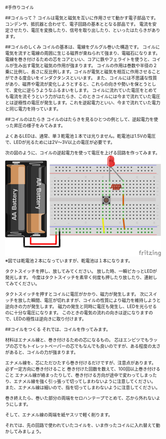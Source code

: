 #手作りコイル

##コイルって？
コイルは電気と磁気を互いに作用させて動かす電子部品です。
コンデンサ、抵抗器と合わせて、電子回路の基本ととなる部品です。
電流を安定させたり、電圧を変換したり、信号を取り出したり、といったはたらきがあります。

##コイルのしくみ
コイルの基本は、電線をグルグル巻いた構造です。
コイルに電気を流すと電線の周囲に生じる磁界が束ねられて強まり、電磁石になります。
電線を巻き付けるための芯をコアといい、コアに鉄やフェライトを使うと、コイルが生み出す電気と磁気の作用が強まります。
コイルの作用は巻数や半径の２乗に比例し、長さに反比例します。コイルが電気と磁気を相互に作用させることができる度合いをインダクタンスといいます。
また、コイルには不思議な性質があり、磁界や電流が変化しようとすると、これらの向きや勢いを保とうとして、変化に逆らうようなふるまいをします。
コイルに流れていた電圧をとめても電流を流そうという力がはたらき、このときコイルには今まで流れていた電圧とは逆極性の電圧が発生します。これを逆起電力といい、今まで流れていた電力と同じ電力を持っています。

##コイルのはたらき
コイルのはたらきを見るひとつの例として、逆起電力を使った昇圧の様子をみてみます。

よくあるLEDは、通常、単３乾電池１本では光りません。乾電池は1.5Vの電圧で、LEDが光るためには2V〜3V以上の電圧が必要です。

次の図のように、コイルの逆起電力を使って電圧を上げる回路を作ってみます。
![](chapter3-1.png)
※図では乾電池２本になっていますが、乾電池は１本になります。

タクトスイッチを押し、放してみてください。
放した時、一瞬ピカっとLEDが発光します。
今度はタクトスイッチを素早く何度も押したり放したり、連射してみてください。

タクトスイッチを押すとコイルに電圧がかかり、磁力が発生します。
次にスイッチを放した瞬間、電圧が切れますが、コイルの性質により磁力を維持しようと逆向きの力が発生します。
磁力の発生と同時に電圧も発生し、LEDを光らせるのに十分な電圧になります。
このときの電気の流れの向きは逆になりますので、LEDの極性は逆向きに取り付けます。

##コイルをつくる
それでは、コイルを作ってみます。

材料はエナメル線と、巻き付けるための芯になるもの。
芯はエンピツでもラップの芯でもトイレットペーパーの芯でもなんでも良いのですが、ある程度の太さがあると、コイルの力が強まります。

エナメル線を、芯にただひたすら巻き付けるだけですが、注意点があります。
必ず一定方向に巻き付けること
巻き付けた回数を数えて、100回以上巻き付けること
エナメル線が絡まったりして、巻き付ける方向が途中で変わってしまったり、エナメル線を強く引っ張って切ってしまわないように注意してください。
また、エナメル線は細いので、指を切ってしまわないように注意してください。

巻き終えたら、巻いた部分の両端をセロハンテープでとめて、芯から外れないようにします。

そして、エナメル線の両端を紙ヤスリで軽く削ります。

それでは、先の回路で使われていたコイルを、いま作ったコイルに入れ替えて動かしてみましょう。
